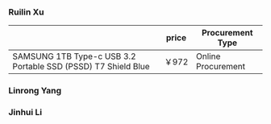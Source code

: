 ### Ruilin Xu
|                                                        | price | Procurement Type |
| ------------------------------------------------------ | ----- | ---------------- |
| SAMSUNG 1TB Type-c USB 3.2 Portable SSD (PSSD) T7 Shield Blue | ￥972  | Online Procurement |                                                

### Linrong Yang

### Jinhui Li



